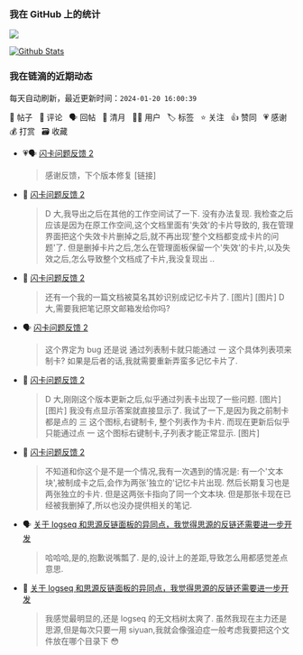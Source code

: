 ### 我在 GitHub 上的统计

<a title="Hits" target="_blank" href="https://github.com/Crowds21/Crowds21"><img src="https://hits.b3log.org/crowds21/crowds21.svg"></a>

[![Github Stats](https://github-readme-stats.vercel.app/api?username=crowds21&theme=tokyonight&show_icons=true)](https://github.com/crowds21)

<!--events start -->

### 我在链滴的近期动态

每天自动刷新，最近更新时间：`2024-01-20 16:00:39`

📝 帖子 &nbsp; 💬 评论 &nbsp; 🗣 回帖 &nbsp; 🌙 清月 &nbsp; 👨‍💻 用户 &nbsp; 🏷️ 标签 &nbsp; ⭐️ 关注 &nbsp; 👍 赞同 &nbsp; 💗 感谢 &nbsp; 💰 打赏 &nbsp; 🗃 收藏

* 💗🗣 [闪卡问题反馈 2](https://ld246.com/article/1704801566715/comment/1704903083299#comments)

  > 感谢反馈，下个版本修复 [链接]
* 💬 [闪卡问题反馈 2](https://ld246.com/article/1704801566715/comment/1704939964040#comments)

  > D 大,我导出之后在其他的工作空间试了一下. 没有办法复现. 我检查之后应该是因为在原工作空间,这个文档里面有'失效'的卡片导致的, 我在管理界面把这个失效卡片删掉之后,就不再出现'整个文档都变成卡片的问题'了. 但是删掉卡片之后,怎么在管理面板保留一个'失效'的卡片,以及失效之后,怎么导致整个文档成了卡片,我没复现出 ..
* 💬 [闪卡问题反馈 2](https://ld246.com/article/1704801566715/comment/1704903773487#comments)

  > 还有一个我的一篇文档被莫名其妙识别成记忆卡片了. [图片] [图片] D 大,需要我把笔记原文邮箱发给你吗?
* 🗣 [闪卡问题反馈 2](https://ld246.com/article/1704801566715/comment/1704903083299#comments)

  > 这个界定为 bug 还是说 通过列表制卡就只能通过 一 这个具体列表项来制卡? 如果是后者的话,我就需要重新弄蛮多记忆卡片了.
* 💬 [闪卡问题反馈 2](https://ld246.com/article/1704801566715/comment/1704903083299#comments)

  > D 大,刚刚这个版本更新之后,似乎通过列表卡出现了一些问题. [图片] [图片] 我没有点显示答案就直接显示了. 我试了一下,是因为我之前制卡都是点的 三 这个图标,右键制卡, 整个列表作为卡片. 而现在更新后似乎只能通过点 一 这个图标右键制卡,子列表才能正常显示. [图片]
* 💬 [闪卡问题反馈 2](https://ld246.com/article/1704801566715/comment/1704902237742#comments)

  > 不知道和你这个是不是一个情况,我有一次遇到的情况是: 有一个'文本块',被制成卡之后,会作为两张'独立的'记忆卡片出现. 然后长期复习也是两张独立的卡片. 但是这两张卡指向了同一个文本块. 但是那张卡现在已经被我删掉了,所以也没办提供相关的笔记.
* 🗣 [关于 logseq 和思源反链面板的异同点，我觉得思源的反链还需要进一步开发](https://ld246.com/article/1701445627641/comment/1701483064052#comments)

  > 哈哈哈,是的,抱歉说嘴瓢了. 是的,设计上的差距,导致怎么用都感觉差点意思.
* 💬 [关于 logseq 和思源反链面板的异同点，我觉得思源的反链还需要进一步开发](https://ld246.com/article/1701445627641/comment/1701481137910#comments)

  > 我感觉最明显的,还是 logseq 的无文档树太爽了. 虽然我现在主力还是思源,但是每次只要一用 siyuan,我就会像强迫症一般考虑我要把这个文件放在哪个目录下 😳


<!--events end -->
